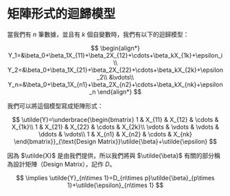 # 矩陣形式的迴歸模型

當我們有 $n$ 筆數據，並且有 $k$ 個自變數時，我們有以下的迴歸模型：

$$
\begin{align*}
    Y_1=&\beta_0+\beta_1X_{11}+\beta_2X_{12}+\cdots+\beta_kX_{1k}+\epsilon_i\\
    Y_2=&\beta_0+\beta_1X_{21}+\beta_2X_{22}+\cdots+\beta_kX_{2k}+\epsilon_2\\
    &\vdots\\
    Y_n=&\beta_0+\beta_1X_{n1}+\beta_2X_{n2}+\cdots+\beta_kX_{nk}+\epsilon_n
\end{align*}
$$

我們可以將這個模型寫成矩陣形式：

$$
\utilde{Y}=\underbrace{\begin{bmatrix}
    1 & X_{11} & X_{12} & \cdots & X_{1k}\\
    1 & X_{21} & X_{22} & \cdots & X_{2k}\\
    \vdots & \vdots & \vdots & \ddots & \vdots\\
    1 & X_{n1} & X_{n2} & \cdots & X_{nk}
\end{bmatrix}}_{\text{Design Matrix}}\utilde{\beta}+\utilde{\epsilon}
$$

因為 $\utilde{X}$ 是由我們提供，所以我們將與 $\utilde{\beta}$ 有關的部分稱為設計矩陣（Design Matrix），記作 $D$。

$$
\implies \utilde{Y}_{n\times 1}=D_{n\times p}\utilde{\beta}_{p\times 1}+\utilde{\epsilon}_{n\times 1}
$$